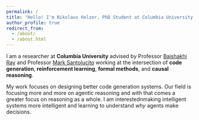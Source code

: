 ```yaml
---
permalink: /
title: "Hello! I'm Nikolaus Holzer, PhD Student at Columbia University and AI researcher!"
author_profile: true
redirect_from: 
  - /about/
  - /about.html
---
```


I am a researcher at **Columbia University**  advised by Professor [Baishakhi Ray](https://www.rayb.info) and Professor [Mark Santolucito](https://www.marksantolucito.com/index.html) working at the intersection of **code generation**, **reinforcement learning**, **formal methods**, and **causal reasoning**.

My work focuses on designing better code generation systems. Our field is focusing more and more on agentic reasoning and with that comes a greater focus on reasoning as a whole. I am interestednmaking intelligent systems more intelligent and learning to understand *why* agents make decisions.
